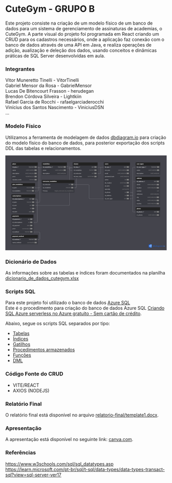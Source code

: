 # CuteGym - GRUPO B
Este projeto consiste na criação de um modelo físico de um banco de dados para um sistema de gerenciamento de assinaturas de academias, o CuteGym.
A parte visual do projeto foi programada em React criando um CRUD para os cadastros necessários, onde a aplicação faz conexão com o banco de dados através de uma API em Java, e realiza operações de adição, aualização e deleção dos dados, usando conceitos e dinâmicas práticas de SQL Server desenvolvidas em aula.

### Integrantes
Vitor Muneretto Tinelli - VitorTinelli<br>
Gabriel Mensor da Rosa - GabrielMensor<br>
Lucas De Bitencourt Frasson - herudegan<br>
Brendon Córdova Silveira - Lightkiin<br>
Rafael Garcia de Rocchi - rafaelgarciaderocchi<br>
Vinícius dos Santos Nascimento - ViniciusDSN<br>
...

### Modelo Físico
Utilizamos a ferramenta de modelagem de dados [dbdiagram.io](https://dbdiagram.io/) para criação do modelo físico do banco de dados, para posterior exportação dos scripts DDL das tabelas e relacionamentos.<br>
<!--Arquivo fonte: [Modelo Fisico](https://dbdiagram.io/d/68477a47579a5a75f79526ab).<br> -->

![image](modelo_fisico/modelo-fisico.png)
  
### Dicionário de Dados
As informações sobre as tabelas e índices foram documentados na planilha [dicionario_de_dados_cutegym.xlsx](dicionario_dados/dicionario_de_dados_cutegym.xlsx)

### Scripts SQL
Para este projeto foi utilizado o banco de dados [Azure SQL](https://azure.microsoft.com/pt-br/products/azure-sql/database) <br>
Este é o procedimento para criação do banco de dados Azure SQL [Criando SQL Azure serverless no Azure gratuito - Sem cartão de crédito](https://github.com/jlsilva01/sql-azure-satc).

Abaixo, segue os scripts SQL separados por tipo:
+ [Tabelas](scripts/ddl/tabelas)
+ [Índices](scripts/ddl/indices)
+ [Gatilhos](scripts/ddl/gatilhos)
+ [Procedimentos armazenados](scripts/ddl/procedimentos-armazenados)
+ [Funções](scripts/ddl/funcoes)
+ [DML](scripts/dml)

### Código Fonte do CRUD
- VITE/REACT
- AXIOS (NODEJS)

### Relatório Final
O relatório final está disponível no arquivo [relatorio-final/template1.docx](relatorio/template1.docx).

### Apresentação
A apresentação está disponível no seguinte link: [canva.com](https://www.canva.com/design/DAGrNDLcJwk/Lj7Nwj9W3k3LBs69rHX6hg/edit?utm_content=DAGrNDLcJwk&utm_campaign=designshare&utm_medium=link2&utm_source=sharebutton).

### Referências
https://www.w3schools.com/sql/sql_datatypes.asp
https://learn.microsoft.com/pt-br/sql/t-sql/data-types/data-types-transact-sql?view=sql-server-ver17
